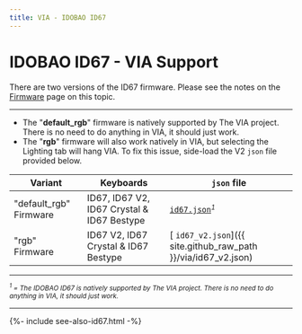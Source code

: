 ```yaml
---
title: VIA - IDOBAO ID67
---
```


# IDOBAO ID67 - VIA Support

<div class="border border-info border-4 bg-info bg-opacity-25 rounded-3 p-3 mb-3">
  <i class="fas fa-info-circle text-info"></i> There are two versions of the ID67 firmware.  Please see the notes on the <a href="../firmware/id67.html">Firmware</a> page on this topic.

  <hr>

  <ul>
    <li>The "<b>default_rgb</b>" firmware is natively supported by The VIA project. There is no need to do anything in VIA, it should just work.</li>
    <li>The "<b>rgb</b>" firmware will also work natively in VIA, but selecting the Lighting tab will hang VIA.  To fix this issue, side-load the V2 <code>json</code> file provided below.</li>
  </ul>
</div>

| Variant     | Keyboards     | `json` file |
|-------------|---------------|-------------|
| "default_rgb" Firmware | ID67, ID67 V2, ID67 Crystal & ID67 Bestype | [<i class="fab fa-github-alt"></i> `id67.json`](https://github.com/the-via/keyboards/blob/master/src/other/id67/id67.json)<small><i><sup>1</sup></i></small> |
| "rgb" Firmware | ID67 V2, ID67 Crystal & ID67 Bestype | [<i class="fas fa-code"></i> `id67_v2.json`]({{ site.github_raw_path }}/via/id67_v2.json) | 

---

<small class="text-muted"><i><sup>1</sup> = The IDOBAO ID67 is natively supported by The VIA project. There is no need to do anything in VIA, it should just work.</i></small>

---

{%- include see-also-id67.html -%}
